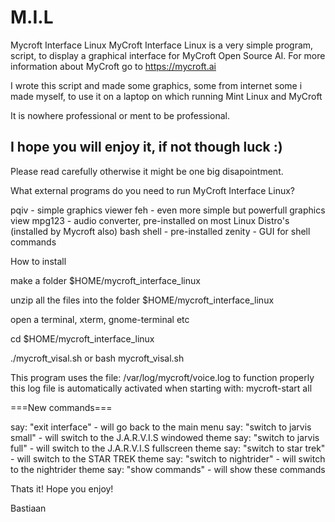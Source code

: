 # M.I.L
Mycroft Interface Linux
MyCroft Interface Linux is a very simple
program, script, to display a graphical interface 
for MyCroft Open Source AI.
For more information about MyCroft go to https://mycroft.ai

I wrote this script and made some graphics, some from internet
some i made myself, to use it on a laptop on which running 
Mint Linux and MyCroft

It is nowhere professional or ment to be professional. 

I hope you will enjoy it, if not though luck :)
--------------------------------------------------------------------

Please read carefully otherwise it might be one big disapointment.

What external programs do you need to run MyCroft Interface Linux?

pqiv - simple graphics viewer
feh - even more simple but powerfull graphics view
mpg123 - audio converter, pre-installed on most Linux Distro's (installed by Mycroft also)
bash shell - pre-installed
zenity - GUI for shell commands

How to install

make a folder $HOME/mycroft_interface_linux

unzip all the files into the folder $HOME/mycroft_interface_linux

open a terminal, xterm, gnome-terminal etc

cd $HOME/mycroft_interface_linux

./mycroft_visal.sh or bash mycroft_visal.sh 

This program uses the file: /var/log/mycroft/voice.log to function properly
this log file is automatically activated when starting with: mycroft-start all

===New commands===

say: "exit interface" - will go back to the main menu
say: "switch to jarvis small" - will switch to the J.A.R.V.I.S windowed theme
say: "switch to jarvis full" - will switch to the J.A.R.V.I.S fullscreen theme
say: "switch to star trek"  - will switch to the STAR TREK theme
say: "switch to nightrider" - will switch to the nightrider theme
say: "show commands" - will show these commands

Thats it! Hope you enjoy!

Bastiaan
